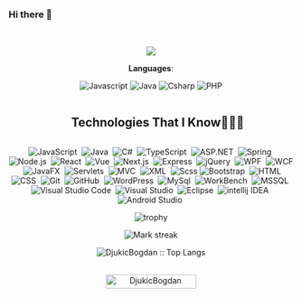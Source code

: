 ### Hi there 👋

<br>
<p align="center">
  <a href="https://github.com/DenverCoder1/readme-typing-svg"><img src="https://readme-typing-svg.herokuapp.com?font=Time+New+Roman&color=cyan&size=25&center=true&vCenter=true&width=600&height=100&lines=Bogdan+Djukic..&hearts;++;Self-taught+Full-stack+Developer,;Active+Learner/Researcher,;Love+to+learn+new+stuffs..<3"></a>
</p>

<div align="center">

**Languages**:
<br>

![Javascript](<https://img.shields.io/badge/JavaScript%20-rgb(239,216,29).svg?style=plastic&logo=javascript&logoColor=black>)
![Java](<https://img.shields.io/badge/Java%20-rgb(83,130,161).svg?style=plastic&logo=Java&logoColor=white>)
![Csharp](<https://img.shields.io/badge/Csharp%20-rgb(108,40,126).svg?style=plastic&logo=Csharp&logoColor=white>)
![PHP](<https://img.shields.io/badge/PHP%20-rgb(114,119,173).svg?style=plastic&logo=PHP&logoColor=white>)

  </div>

<div id="user-content-toc">
  <ul align="center">
    <summary><h2 style="display: inline-block">Technologies That I Know👨🏻‍💻</h2></summary>
  </ul>
</div>

<!--tech stack icons-->
<div align="center">

![JavaScript](https://img.shields.io/badge/-JavaScript-05122A?style=flat&logo=javascript)&nbsp;
![Java](https://img.shields.io/badge/-Java-05122A?style=flat&logo=Java&logoColor=FFA518)&nbsp;
![C#](<https://img.shields.io/badge/-csharp-05122A?style=flat&logo=csharp&logoColor=rgb(108,40,126)>)&nbsp;
![TypeScript](https://img.shields.io/badge/-TypeScript-05122A?style=flat&logo=TypeScript)&nbsp;
![ASP.NET](https://img.shields.io/badge/-ASP.NET-05122A?style=flat&logo=ASP-NET)&nbsp;
![Spring](https://img.shields.io/badge/-Spring-05122A?style=flat&logo=Spring&logoColor=0x3DAD6A)&nbsp;
![Node.js](https://img.shields.io/badge/-Node.js-05122A?style=flat&logo=node.js)&nbsp;
![React](https://img.shields.io/badge/-React-05122A?style=flat&logo=react)&nbsp;
![Vue](https://img.shields.io/badge/-Vue-05122A?style=flat&logo=Vue.js)&nbsp;
![Next.js](https://img.shields.io/badge/-Next.js-05122A?style=flat&logo=Next.js)&nbsp;
![Express](https://img.shields.io/badge/-Express-05122A?style=flat&logo=Express&logoColor=FFA518)&nbsp;
![jQuery](https://img.shields.io/badge/-jQuery-05122A?style=flat&logo=jQuery&logoColor=FFA518)&nbsp;
![WPF](https://img.shields.io/badge/-WPF-05122A?style=flat&logo=WPF&logoColor=FFA518)&nbsp;
![WCF](https://img.shields.io/badge/-WCF-05122A?style=flat&logo=WCF&logoColor=FFA518)&nbsp;
![JavaFX](https://img.shields.io/badge/-JavaFX-05122A?style=flat&logo=javafx&logoColor=FFA518)&nbsp;
![Servlets](https://img.shields.io/badge/-Servlets-05122A?style=flat&logo=Servlets&logoColor=FFA518)&nbsp;
![MVC](https://img.shields.io/badge/-MVC-05122A?style=flat&logo=MVC&logoColor=FFA518)&nbsp;
![XML](https://img.shields.io/badge/-XML-05122A?style=flat&logo=XML&logoColor=FFA518)&nbsp;
![Scss](https://img.shields.io/badge/-Scss-05122A?style=flat&logo=sass&logoColor=0x9563C7)
![Bootstrap](https://img.shields.io/badge/-Bootstrap-05122A?style=flat&logo=bootstrap&logoColor=563D7C)&nbsp;
![HTML](https://img.shields.io/badge/-HTML-05122A?style=flat&logo=HTML5)&nbsp;
![CSS](https://img.shields.io/badge/-CSS-05122A?style=flat&logo=CSS3&logoColor=1572B6)&nbsp;
![Git](https://img.shields.io/badge/-Git-05122A?style=flat&logo=git)&nbsp;
![GitHub](https://img.shields.io/badge/-GitHub-05122A?style=flat&logo=github)&nbsp;
![WordPress](https://img.shields.io/badge/-WordPress-05122A?style=flat&logo=WordPress)&nbsp;
![MySql](https://img.shields.io/badge/-MySql-05122A?style=flat&logo=MySql)&nbsp;
![WorkBench](https://img.shields.io/badge/-WorkBench-05122A?style=flat&logo=workbench)&nbsp;
![MSSQL](https://img.shields.io/badge/-MSSql-05122A?style=flat&logo=mssql)&nbsp;
![Visual Studio Code](https://img.shields.io/badge/-Visual%20Studio%20Code-05122A?style=flat&logo=visual-studio-code&logoColor=007ACC)&nbsp;
![Visual Studio](<https://img.shields.io/badge/-Visual%20Studio-05122A?style=flat&logo=visual-studio&logoColor=rgb(197,144,239)>)&nbsp;
![Eclipse](https://img.shields.io/badge/-Eclipse-05122A?style=flat&logo=eclipse-ide&logoColor=white)&nbsp;
![intellij IDEA](https://img.shields.io/badge/-Intellij%20IDEA-05122A?style=flat&logo=intellij-idea&logoColor=white)&nbsp;
![Android Studio](https://img.shields.io/badge/-Android%20Studio-05122A?style=flat&logo=Android%20Studio)&nbsp;

</div>

<div align="center">

![trophy](https://github-profile-trophy.vercel.app/?username=DjukicBogdan&theme=tokyonight&no-frame=true&column=5&row=2&rank=SSS,SS,S,AAA,AA,A,B,C)

</div>

<div align="center">
   <img  title="🔥 Get streak stats for your profile at git.io/streak-stats" alt="Mark streak" src="https://github-readme-streak-stats.herokuapp.com/?user=DjukicBogdan&theme=tokyonight&hide_border=false&show_icons=true" /> 
</div>

<p align="center"><img src="https://github-readme-stats.vercel.app/api/top-langs/?username=DjukicBogdan&langs_count=10&count_private=true&theme=tokyonight&layout=compact" alt="DjukicBogdan :: Top Langs" />
</p>
<br>


<div align="center"> 
	<img src="https://komarev.com/ghpvc/?username=DjukicBogdan&label=Profile%20views&color=0047AB&style=plastic?" alt="DjukicBogdan" height=25px, width=160px/> 
</div>

<!--
**DjukicBogdan/DjukicBogdan** is a ✨ _special_ ✨ repository because its `README.md` (this file) appears on your GitHub profile.

Here are some ideas to get you started:

- 🔭 I’m currently working on ...
- 🌱 I’m currently learning ...
- 👯 I’m looking to collaborate on ...
- 🤔 I’m looking for help with ...
- 💬 Ask me about ...
- 📫 How to reach me: ...
- 😄 Pronouns: ...
- ⚡ Fun fact: ...
-->
